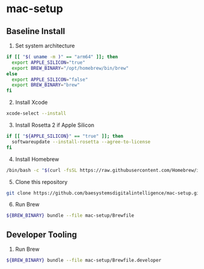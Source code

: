 # mac-setup

## Baseline Install

1. Set system architecture

```bash
if [[ "$( uname -m )" == "arm64" ]]; then
  export APPLE_SILICON="true"
  export BREW_BINARY="/opt/homebrew/bin/brew"
else
  export APPLE_SILICON="false"
  export BREW_BINARY="brew"
fi
```

2. Install Xcode

```bash
xcode-select --install
```

3. Install Rosetta 2 if Apple Silicon

```bash
if [[ "${APPLE_SILICON}" == "true" ]]; then
  softwareupdate --install-rosetta --agree-to-license
fi
```

4. Install Homebrew

```bash
/bin/bash -c "$(curl -fsSL https://raw.githubusercontent.com/Homebrew/install/HEAD/install.sh)"
```

5. Clone this repository

```bash
git clone https://github.com/baesystemsdigitalintelligence/mac-setup.git
```

6. Run Brew

```bash
${BREW_BINARY} bundle --file mac-setup/Brewfile
```

## Developer Tooling

1. Run Brew

```bash
${BREW_BINARY} bundle --file mac-setup/Brewfile.developer
```
